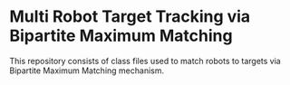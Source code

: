 # Multi Robot Target Tracking via Bipartite Maximum Matching

This repository consists of class files used to match robots to targets via Bipartite Maximum Matching mechanism.
